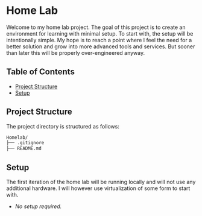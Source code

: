 # Home Lab

Welcome to my home lab project. The goal of this project is to create an environment for learning with minimal setup.
To start with, the setup will be intentionally simple. My hope is to reach a point where I feel the need for a better
solution and grow into more advanced tools and services. But sooner than later this will be properly over-engineered anyway.

## Table of Contents
- [Project Structure](#project-structure)
- [Setup](#setup)

## Project Structure

The project directory is structured as follows:
```markdown
Homelab/
├── .gitignore
├── README.md
```

## Setup

The first iteration of the home lab will be running locally and will not use any additional hardware.
I will however use virtualization of some form to start with.
- *No setup required.*
